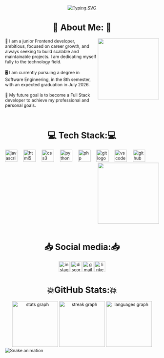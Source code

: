 <br clear="both">

<p align= center> 
<a href="https://git.io/typing-svg"><img src="https://readme-typing-svg.demolab.com?font=JetBrains+Mono&weight=900&size=25&pause=1000&color=FDFDFD&center=true&vCenter=true&width=435&lines=Welcome+to+my+Profile!" alt="Typing SVG"></a>

<h1 align="center">💫 About Me: 💫</h1>


<img align="right" height="200" src="https://i.pinimg.com/originals/21/11/61/21116158daaeb1459b4ec0758505e1ad.gif" />


<p align="left">🚀 I am a junior Frontend developer, ambitious, focused on career growth, and always seeking to build
    scalable and maintainable projects. I am dedicating myself fully to the technology field.<br><br>🖥️ I am currently
    pursuing a degree in Software Engineering, in the 8th semester, with an expected graduation in July 2026.<br><br>🔮
    My future goal is to become a Full Stack developer to achieve my professional and personal goals.</p>


<br clear="both">

<h1 align="center">💻 Tech Stack:💻</h1>


<div align="left">
    <img src="https://skillicons.dev/icons?i=js" height="40" alt="javascript logo" />
    <img width="12" />
    <img src="https://cdn.jsdelivr.net/gh/devicons/devicon/icons/html5/html5-original.svg" height="40"
        alt="html5 logo" />
    <img width="12" />
    <img src="https://cdn.jsdelivr.net/gh/devicons/devicon/icons/css3/css3-original.svg" height="40" alt="css3 logo" />
    <img width="12" />
    <img src="https://cdn.jsdelivr.net/gh/devicons/devicon/icons/python/python-original.svg" height="40"
        alt="python logo" />
    <img width="12" />
    <img src="https://cdn.simpleicons.org/php/777BB4" height="40" alt="php logo" />
    <img width="12" />
    <img src="https://skillicons.dev/icons?i=git" height="40" alt="git logo" />
    <img width="12" />
    <img src="https://cdn.jsdelivr.net/gh/devicons/devicon/icons/vscode/vscode-original.svg" height="40"
        alt="vscode logo" />
    <img width="12" />
    <img src="https://cdn.jsdelivr.net/gh/devicons/devicon/icons/github/github-original-wordmark.svg" height="40"
        alt="github logo" />
</div>


<div align="right">
    <img height="200"
        src="https://as1.ftcdn.net/v2/jpg/03/12/73/70/1000_F_312737008_2AaaMz17ttieKJ5t0kEg0mMAThC1S4PL.jpg" />
</div>


<br clear="both">

<h1 align="center">📥 Social media:📥</h1>


<div align="center">
    <img src="https://img.shields.io/static/v1?message=Instagram&logo=instagram&label=&color=E4405F&logoColor=white&labelColor=&style=for-the-badge"
        height="35" alt="instagram logo" />
    <img src="https://img.shields.io/static/v1?message=Discord&logo=discord&label=&color=7289DA&logoColor=white&labelColor=&style=for-the-badge"
        height="35" alt="discord logo" />
    <img src="https://img.shields.io/static/v1?message=Gmail&logo=gmail&label=&color=D14836&logoColor=white&labelColor=&style=for-the-badge"
        height="35" alt="gmail logo" />
    <img src="https://img.shields.io/static/v1?message=LinkedIn&logo=linkedin&label=&color=0077B5&logoColor=white&labelColor=&style=for-the-badge"
        height="35" alt="linkedin logo" />
</div>


<h1 align="center">💥GitHub Stats:💥</h1>


<div align="center">
    <img src="https://github-readme-stats.vercel.app/api?username=luiz0032&hide_title=false&hide_rank=false&show_icons=true&include_all_commits=true&count_private=true&disable_animations=false&theme=omni&locale=en&hide_border=false"
        height="150" alt="stats graph" />
    <img src="https://streak-stats.demolab.com?user=luiz0032&locale=en&mode=weekly&theme=omni&hide_border=false&border_radius=5"
        height="150" alt="streak graph" />
    <img src="https://github-readme-stats.vercel.app/api/top-langs?username=luiz0032&locale=en&hide_title=false&layout=compact&card_width=320&langs_count=5&theme=omni&hide_border=false"
        height="150" alt="languages graph" />
</div>


<img src="https://raw.githubusercontent.com/luiz0032/luiz0032/output/snake.svg" alt="Snake animation" />
